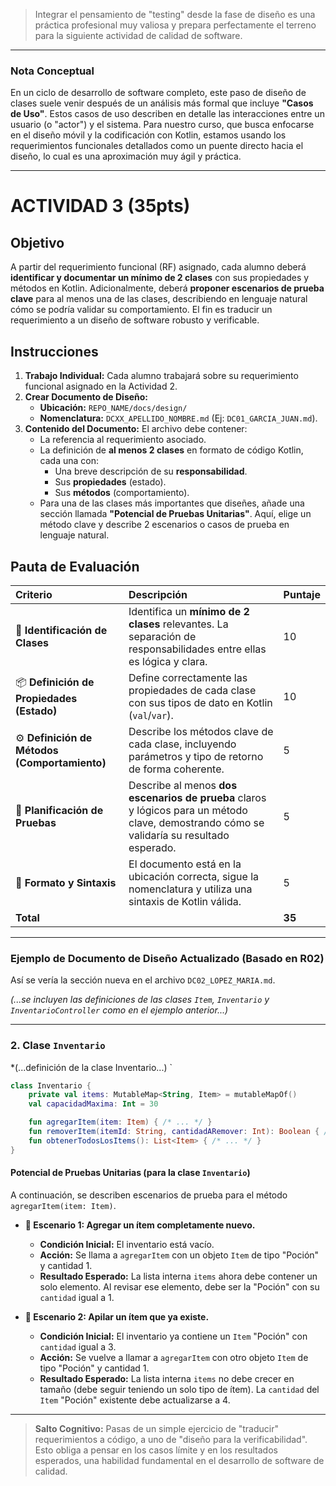 >Integrar el pensamiento de "testing" desde la fase de diseño es una práctica profesional muy valiosa y prepara perfectamente el terreno para la siguiente actividad de calidad de software.

-----

### **Nota Conceptual**

En un ciclo de desarrollo de software completo, este paso de diseño de clases suele venir después de un análisis más formal que incluye **"Casos de Uso"**. Estos casos de uso describen en detalle las interacciones entre un usuario (o "actor") y el sistema. Para nuestro curso, que busca enfocarse en el diseño móvil y la codificación con Kotlin, estamos usando los requerimientos funcionales detallados como un puente directo hacia el diseño, lo cual es una aproximación muy ágil y práctica.

-----

# **ACTIVIDAD 3 (35pts)**

## Objetivo

A partir del requerimiento funcional (RF) asignado, cada alumno deberá **identificar y documentar un mínimo de 2 clases** con sus propiedades y métodos en Kotlin. Adicionalmente, deberá **proponer escenarios de prueba clave** para al menos una de las clases, describiendo en lenguaje natural cómo se podría validar su comportamiento. El fin es traducir un requerimiento a un diseño de software robusto y verificable.

## Instrucciones

1.  **Trabajo Individual:** Cada alumno trabajará sobre su requerimiento funcional asignado en la Actividad 2.
2.  **Crear Documento de Diseño:**
      - **Ubicación:** `REPO_NAME/docs/design/`
      - **Nomenclatura:** `DCXX_APELLIDO_NOMBRE.md` (Ej: `DC01_GARCIA_JUAN.md`).
3.  **Contenido del Documento:** El archivo debe contener:
      - La referencia al requerimiento asociado.
      - La definición de **al menos 2 clases** en formato de código Kotlin, cada una con:
          - Una breve descripción de su **responsabilidad**.
          - Sus **propiedades** (estado).
          - Sus **métodos** (comportamiento).
      - Para una de las clases más importantes que diseñes, añade una sección llamada **"Potencial de Pruebas Unitarias"**. Aquí, elige un método clave y describe 2 escenarios o casos de prueba en lenguaje natural.

## Pauta de Evaluación

| Criterio | Descripción | Puntaje |
| :--- | :--- | :--- |
| 🧩 **Identificación de Clases** | Identifica un **mínimo de 2 clases** relevantes. La separación de responsabilidades entre ellas es lógica y clara. | 10 |
| 📦 **Definición de Propiedades (Estado)** | Define correctamente las propiedades de cada clase con sus tipos de dato en Kotlin (`val`/`var`). | 10 |
| ⚙️ **Definición de Métodos (Comportamiento)** | Describe los métodos clave de cada clase, incluyendo parámetros y tipo de retorno de forma coherente. | 5 |
| 🧠 **Planificación de Pruebas** |Describe al menos **dos escenarios de prueba** claros y lógicos para un método clave, demostrando cómo se validaría su resultado esperado. | 5 |
| 📄 **Formato y Sintaxis** | El documento está en la ubicación correcta, sigue la nomenclatura y utiliza una sintaxis de Kotlin válida. | 5 |
| **Total** | | **35** |

-----

### **Ejemplo de Documento de Diseño Actualizado (Basado en R02)**

Así se vería la sección nueva en el archivo `DC02_LOPEZ_MARIA.md`.

*(...se incluyen las definiciones de las clases `Item`, `Inventario` y `InventarioController` como en el ejemplo anterior...)*

-----

### **2. Clase `Inventario`**

\*(...definición de la clase Inventario...) \`

```kotlin
class Inventario {
    private val items: MutableMap<String, Item> = mutableMapOf()
    val capacidadMaxima: Int = 30

    fun agregarItem(item: Item) { /* ... */ }
    fun removerItem(itemId: String, cantidadARemover: Int): Boolean { /* ... */ }
    fun obtenerTodosLosItems(): List<Item> { /* ... */ }
}
```

#### **Potencial de Pruebas Unitarias (para la clase `Inventario`)**

A continuación, se describen escenarios de prueba para el método `agregarItem(item: Item)`.

  - **🧪 Escenario 1: Agregar un ítem completamente nuevo.**

      - **Condición Inicial:** El inventario está vacío.
      - **Acción:** Se llama a `agregarItem` con un objeto `Item` de tipo "Poción" y cantidad 1.
      - **Resultado Esperado:** La lista interna `items` ahora debe contener un solo elemento. Al revisar ese elemento, debe ser la "Poción" con su `cantidad` igual a 1.

  - **🧪 Escenario 2: Apilar un ítem que ya existe.**

      - **Condición Inicial:** El inventario ya contiene un `Item` "Poción" con `cantidad` igual a 3.
      - **Acción:** Se vuelve a llamar a `agregarItem` con otro objeto `Item` de tipo "Poción" y cantidad 1.
      - **Resultado Esperado:** La lista interna `items` no debe crecer en tamaño (debe seguir teniendo un solo tipo de ítem). La `cantidad` del `Item` "Poción" existente debe actualizarse a 4.

-----

  >**Salto Cognitivo:** Pasas de un simple ejercicio de "traducir" requerimientos a código, a uno de "diseño para la verificabilidad". Esto obliga a pensar en los casos límite y en los resultados esperados, una habilidad fundamental en el desarrollo de software de calidad.
  
